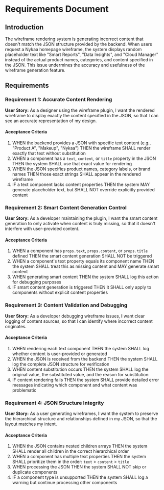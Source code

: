 # Requirements Document

## Introduction

The wireframe rendering system is generating incorrect content that doesn't match the JSON structure provided by the backend. When users request a Nykaa homepage wireframe, the system displays random placeholder text like "Smart Reports", "Data Insights", and "Cloud Manager" instead of the actual product names, categories, and content specified in the JSON. This issue undermines the accuracy and usefulness of the wireframe generation feature.

## Requirements

### Requirement 1: Accurate Content Rendering

**User Story:** As a designer using the wireframe plugin, I want the rendered wireframe to display exactly the content specified in the JSON, so that I can see an accurate representation of my design.

#### Acceptance Criteria

1. WHEN the backend provides a JSON with specific text content (e.g., "Product A", "Makeup", "Nykaa") THEN the wireframe SHALL render exactly that text without substitution
2. WHEN a component has a `text`, `content`, or `title` property in the JSON THEN the system SHALL use that exact value for rendering
3. WHEN the JSON specifies product names, category labels, or brand names THEN those exact strings SHALL appear in the rendered wireframe
4. IF a text component lacks content properties THEN the system MAY generate placeholder text, but SHALL NOT override explicitly provided content

### Requirement 2: Smart Content Generation Control

**User Story:** As a developer maintaining the plugin, I want the smart content generation to only activate when content is truly missing, so that it doesn't interfere with user-provided content.

#### Acceptance Criteria

1. WHEN a component has `props.text`, `props.content`, or `props.title` defined THEN the smart content generation SHALL NOT be triggered
2. WHEN a component's text property equals its component name THEN the system SHALL treat this as missing content and MAY generate smart content
3. WHEN generating smart content THEN the system SHALL log this action for debugging purposes
4. IF smart content generation is triggered THEN it SHALL only apply to components without explicit content properties

### Requirement 3: Content Validation and Debugging

**User Story:** As a developer debugging wireframe issues, I want clear logging of content sources, so that I can identify where incorrect content originates.

#### Acceptance Criteria

1. WHEN rendering each text component THEN the system SHALL log whether content is user-provided or generated
2. WHEN the JSON is received from the backend THEN the system SHALL log the complete JSON structure for verification
3. WHEN content substitution occurs THEN the system SHALL log the original value, the substituted value, and the reason for substitution
4. IF content rendering fails THEN the system SHALL provide detailed error messages indicating which component and what content was problematic

### Requirement 4: JSON Structure Integrity

**User Story:** As a user generating wireframes, I want the system to preserve the hierarchical structure and relationships defined in my JSON, so that the layout matches my intent.

#### Acceptance Criteria

1. WHEN the JSON contains nested children arrays THEN the system SHALL render all children in the correct hierarchical order
2. WHEN a component has multiple text properties THEN the system SHALL prioritize them in the order: `text` > `content` > `title`
3. WHEN processing the JSON THEN the system SHALL NOT skip or duplicate components
4. IF a component type is unsupported THEN the system SHALL log a warning but continue processing other components
